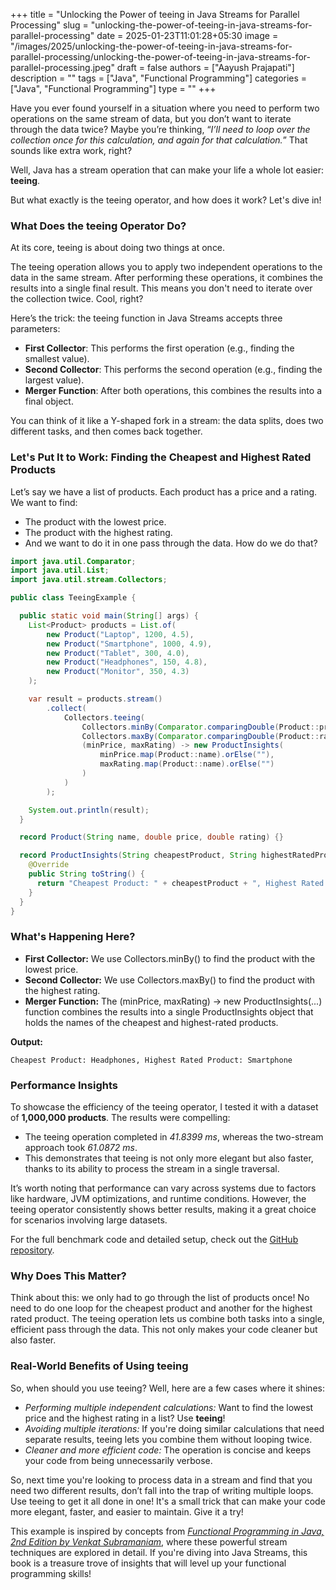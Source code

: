 +++
title = "Unlocking the Power of teeing in Java Streams for Parallel Processing"
slug = "unlocking-the-power-of-teeing-in-java-streams-for-parallel-processing"
date = 2025-01-23T11:01:28+05:30
image = "/images/2025/unlocking-the-power-of-teeing-in-java-streams-for-parallel-processing/unlocking-the-power-of-teeing-in-java-streams-for-parallel-processing.jpeg"
draft = false
authors = ["Aayush Prajapati"]
description = ""
tags = ["Java", "Functional Programming"]
categories = ["Java", "Functional Programming"]
type = ""
+++

Have you ever found yourself in a situation where you need to perform two operations on the same stream of data, but you don’t want to iterate through the data twice? Maybe you’re thinking, “_I’ll need to loop over the collection once for this calculation, and again for that calculation._” That sounds like extra work, right?

Well, Java has a stream operation that can make your life a whole lot easier: **teeing**.

But what exactly is the teeing operator, and how does it work? Let's dive in!

### What Does the teeing Operator Do?

At its core, teeing is about doing two things at once.

The teeing operation allows you to apply two independent operations to the data in the same stream. After performing these operations, it combines the results into a single final result. This means you don't need to iterate over the collection twice. Cool, right?

Here’s the trick: the teeing function in Java Streams accepts three parameters:

- **First Collector**: This performs the first operation (e.g., finding the smallest value).
- **Second Collector**: This performs the second operation (e.g., finding the largest value).
- **Merger Function**: After both operations, this combines the results into a final object.

You can think of it like a Y-shaped fork in a stream: the data splits, does two different tasks, and then comes back together.

### Let's Put It to Work: Finding the Cheapest and Highest Rated Products

Let’s say we have a list of products. Each product has a price and a rating. We want to find:

- The product with the lowest price.
- The product with the highest rating.
- And we want to do it in one pass through the data. How do we do that?

```java
import java.util.Comparator;
import java.util.List;
import java.util.stream.Collectors;

public class TeeingExample {

  public static void main(String[] args) {
    List<Product> products = List.of(
        new Product("Laptop", 1200, 4.5),
        new Product("Smartphone", 1000, 4.9),
        new Product("Tablet", 300, 4.0),
        new Product("Headphones", 150, 4.8),
        new Product("Monitor", 350, 4.3)
    );

    var result = products.stream()
        .collect(
            Collectors.teeing(
                Collectors.minBy(Comparator.comparingDouble(Product::price)),
                Collectors.maxBy(Comparator.comparingDouble(Product::rating)),
                (minPrice, maxRating) -> new ProductInsights(
                    minPrice.map(Product::name).orElse(""),
                    maxRating.map(Product::name).orElse("")
                )
            )
        );

    System.out.println(result);
  }

  record Product(String name, double price, double rating) {}

  record ProductInsights(String cheapestProduct, String highestRatedProduct) {
    @Override
    public String toString() {
      return "Cheapest Product: " + cheapestProduct + ", Highest Rated Product: " + highestRatedProduct;
    }
  }
}
```

### What's Happening Here?

- **First Collector:** We use Collectors.minBy() to find the product with the lowest price.
- **Second Collector:** We use Collectors.maxBy() to find the product with the highest rating.
- **Merger Function:** The (minPrice, maxRating) -> new ProductInsights(...) function combines the results into a single ProductInsights object that holds the names of the cheapest and highest-rated products.

**Output:**

```shell
Cheapest Product: Headphones, Highest Rated Product: Smartphone
```

### Performance Insights

To showcase the efficiency of the teeing operator, I tested it with a dataset of **1,000,000 products**. The results were compelling:

- The teeing operation completed in _41.8399 ms_, whereas the two-stream approach took _61.0872 ms_.
- This demonstrates that teeing is not only more elegant but also faster, thanks to its ability to process the stream in a single traversal.

It’s worth noting that performance can vary across systems due to factors like hardware, JVM optimizations, and runtime conditions. However, the teeing operator consistently shows better results, making it a great choice for scenarios involving large datasets.

For the full benchmark code and detailed setup, check out the [GitHub repository](https://github.com/AshPrajapati/Teeing-Performance-Demo/blob/main/src/main/java/teeingdemo/TeeingPerformanceExample.java).

### Why Does This Matter?

Think about this: we only had to go through the list of products once! No need to do one loop for the cheapest product and another for the highest rated product. The teeing operation lets us combine both tasks into a single, efficient pass through the data. This not only makes your code cleaner but also faster.

### Real-World Benefits of Using teeing

So, when should you use teeing? Well, here are a few cases where it shines:

- _Performing multiple independent calculations:_ Want to find the lowest price and the highest rating in a list? Use **teeing**!
- _Avoiding multiple iterations:_ If you're doing similar calculations that need separate results, teeing lets you combine them without looping twice.
- _Cleaner and more efficient code:_ The operation is concise and keeps your code from being unnecessarily verbose.

So, next time you're looking to process data in a stream and find that you need two different results, don’t fall into the trap of writing multiple loops. Use teeing to get it all done in one! It's a small trick that can make your code more elegant, faster, and easier to maintain. Give it a try!

This example is inspired by concepts from [_Functional Programming in Java, 2nd Edition by Venkat Subramaniam_](https://pragprog.com/titles/vsjava2e/functional-programming-in-java-second-edition/#:~:text=flatMapping%20and%20filtering-,Teeing%20Operations,-Wrapping%20Up), where these powerful stream techniques are explored in detail. If you're diving into Java Streams, this book is a treasure trove of insights that will level up your functional programming skills!
